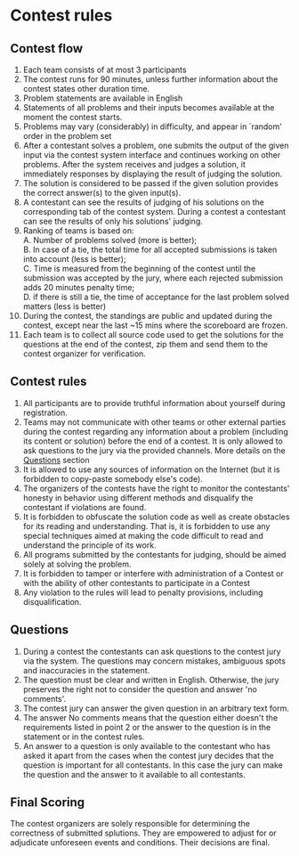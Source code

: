 # Contest rules

## Contest flow
1. Each team consists of at most 3 participants
1. The contest runs for 90 minutes, unless further information about the contest states other duration time.
1. Problem statements are available in English 
1. Statements of all problems and their inputs becomes available at the moment the contest starts.
1. Problems may vary (considerably) in difficulty, and appear in `random' order in the problem set
1. After a contestant solves a problem, one submits the output of the given input via the contest system interface and continues working on other problems. After the system receives and judges a solution, it immediately responses by displaying the result of judging the solution.
1. The solution is considered to be passed if the given solution provides the correct answer(s) to the given input(s). 
1. A contestant can see the results of judging of his solutions on the corresponding tab of the contest system. During a contest a contestant can see the results of only his solutions' judging.
1. Ranking of teams is based on:  
    A. Number of problems solved (more is better);  
    B. In case of a tie, the total time for all accepted submissions is taken into account (less is better);  
    C. Time is measured from the beginning of the contest until the submission was accepted by the jury, where each rejected submission adds 20 minutes penalty time;  
    D. if there is still a tie, the time of acceptance for the last problem solved matters (less is better)  
1. During the contest, the standings are public and updated during the contest, except near the last ~15 mins where the scoreboard are frozen. 
1. Each team is to collect all source code used to get the solutions for the questions at the end of the contest, zip them and send them to the contest organizer for verification. 

##  Contest rules
1. All participants are to provide truthful information about yourself during registration. 
1. Teams may not communicate with other teams or other external parties during the contest regarding any information about a problem (including its content or solution) before the end of a contest. It is only allowed to ask questions to the jury via the provided channels. More details on the [Questions](#questions) section
1. It is allowed to use any sources of information on the Internet (but it is forbidden to copy-paste somebody else's code).
1. The organizers of the contests have the right to monitor the contestants' honesty in behavior using different methods and disqualify the contestant if violations are found.
1. It is forbidden to obfuscate the solution code as well as create obstacles for its reading and understanding. That is, it is forbidden to use any special techniques aimed at making the code difficult to read and understand the principle of its work.
1. All programs submitted by the contestants for judging, should be aimed solely at solving the problem. 
1. It is forbidden to tamper or interfere with administration of a Contest or with the ability of other contestants to participate in a Contest
1. Any violation to the rules will lead to penalty provisions, including disqualification.

## Questions
1. During a contest the contestants can ask questions to the contest jury via the system. The questions may concern mistakes, ambiguous spots and inaccuracies in the statement.
2. The question must be clear and written in English. Otherwise, the jury preserves the right not to consider the question and answer 'no comments'. 
3. The contest jury can answer the given question in an arbitrary text form.
4. The answer No comments means that the question either doesn't the requirements listed in point 2 or the answer to the question is in the statement or in the contest rules.
5. An answer to a question is only available to the contestant who has asked it apart from the cases when the contest jury decides that the question is important for all contestants. In this case the jury can make the question and the answer to it available to all contestants.

## Final Scoring 
The contest organizers are solely responsible for determining the correctness of submitted splutions. They are empowered to adjust for or adjudicate unforeseen events and conditions. Their decisions are final. 